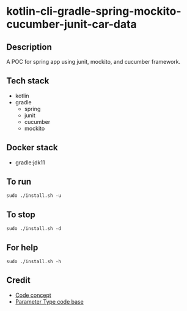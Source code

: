 # kotlin-cli-gradle-spring-mockito-cucumber-junit-car-data

## Description
A POC for spring app using junit,
mockito, and cucumber framework.

## Tech stack
- kotlin
- gradle
  - spring
  - junit
  - cucumber
  - mockito

## Docker stack
- gradle:jdk11

## To run
`sudo ./install.sh -u`

## To stop
`sudo ./install.sh -d`

## For help
`sudo ./install.sh -h`

## Credit
- [Code concept](https://stackoverflow.com/questions/67847818/maven-junit-5-cucumber-not-running-tests)
- [Parameter Type code base](https://thepracticaldeveloper.com/cucumber-guide-3-step-definitions-state/)
